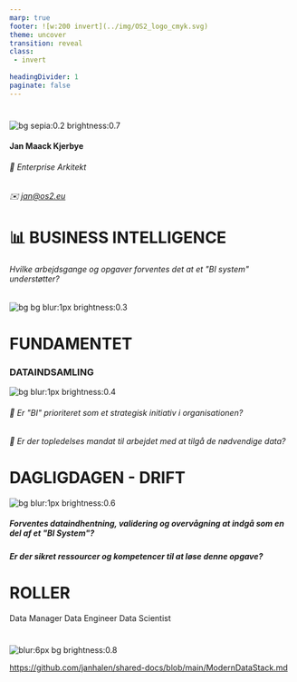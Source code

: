 ```yaml
---
marp: true
footer: ![w:200 invert](../img/OS2_logo_cmyk.svg)
theme: uncover
transition: reveal
class: 
 - invert
 
headingDivider: 1
paginate: false
---
```

#
![bg sepia:0.2 brightness:0.7](../docs/img/Arkitektur.gif)
#### Jan Maack Kjerbye
###### 💼 Enterprise Arkitekt
###### ✉️ jan@os2.eu

# 📊 **BUSINESS INTELLIGENCE**
###### Hvilke arbejdsgange og opgaver forventes det at et "BI system" understøtter?
![bg bg blur:1px brightness:0.3](https://images.pexels.com/photos/577210/pexels-photo-577210.jpeg?auto=compress&cs=tinysrgb&w=1260&h=750&dpr=1)

# **FUNDAMENTET**
### DATAINDSAMLING
![bg blur:1px brightness:0.4](https://images.unsplash.com/photo-1518181835702-6eef8b4b2113?q=80&w=1740&auto=format&fit=crop&ixlib=rb-4.0.3&ixid=M3wxMjA3fDB8MHxwaG90by1wYWdlfHx8fGVufDB8fHx8fA%3D%3D)


###### 📜 Er "BI" prioriteret som et strategisk initiativ i organisationen?

###### 👑 Er der topledelses mandat til arbejdet med at tilgå de nødvendige data?


# **DAGLIGDAGEN - DRIFT**
![bg blur:1px brightness:0.6](https://images.unsplash.com/photo-1485216983937-749292830fcf?q=80&w=1796&auto=format&fit=crop&ixlib=rb-4.0.3&ixid=M3wxMjA3fDB8MHxwaG90by1wYWdlfHx8fGVufDB8fHx8fA%3D%3D)

##### Forventes dataindhentning, validering og overvågning at indgå som en del af et "BI System"?
##### Er der sikret ressourcer og kompetencer til at løse denne opgave?

# **ROLLER**

Data Manager
Data Engineer
Data Scientist


#
![blur:6px bg brightness:0.8](https://images.unsplash.com/photo-1504164996022-09080787b6b3?q=80&w=2070&auto=format&fit=crop&ixlib=rb-4.0.3&ixid=M3wxMjA3fDB8MHxwaG90by1wYWdlfHx8fGVufDB8fHx8fA%3D%3D)

https://github.com/janhalen/shared-docs/blob/main/ModernDataStack.md